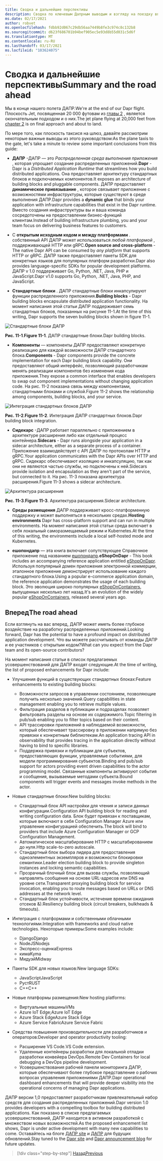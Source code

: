 ```yaml
---
title: Сводка и дальнейшие перспективы
description: Сводка по ключевым Дапрным выводым и взгляду на поездку вперед.
ms.date: 02/17/2021
author: robvet
ms.openlocfilehash: fdbb92d067c29db56aa7449b8fe3c974c8c132b8
ms.sourcegitcommit: d623f686701b94bef905ec5e93d8b55d031c5d6f
ms.translationtype: MT
ms.contentlocale: ru-RU
ms.lasthandoff: 03/17/2021
ms.locfileid: "103624075"
---
```

# <a name="summary-and-the-road-ahead"></a><span data-ttu-id="76bfc-103">Сводка и дальнейшие перспективы</span><span class="sxs-lookup"><span data-stu-id="76bfc-103">Summary and the road ahead</span></span>

<span data-ttu-id="76bfc-104">Мы в конце нашего полета ДАПР.</span><span class="sxs-lookup"><span data-stu-id="76bfc-104">We're at the end of our Dapr flight.</span></span> <span data-ttu-id="76bfc-105">Плоскость Jet, посвященная 20 000 футовам из [главы 2](dapr-at-20000-feet.md) , является окончательным подходом и о них.</span><span class="sxs-lookup"><span data-stu-id="76bfc-105">The jet plane flying at 20,000 feet from [chapter 2](dapr-at-20000-feet.md) is on final approach and about to land.</span></span>

<span data-ttu-id="76bfc-106">По мере того, как плоскость таксися на шлюз, давайте рассмотрим некоторые важные выводы из этого руководством:</span><span class="sxs-lookup"><span data-stu-id="76bfc-106">As the plane taxis to the gate, let's take a minute to review some important conclusions from this guide:</span></span>

- <span data-ttu-id="76bfc-107">**ДАПР** -ДАПР — это *Распределенная среда выполнения приложения* , которая упрощает создание распределенных приложений.</span><span class="sxs-lookup"><span data-stu-id="76bfc-107">**Dapr** - Dapr is a *Distributed Application Runtime* that streamlines how you build distributed applications.</span></span> <span data-ttu-id="76bfc-108">Она предоставляет архитектуру стандартных блоков и подключаемых компонентов.</span><span class="sxs-lookup"><span data-stu-id="76bfc-108">It exposes an architecture of building blocks and pluggable components.</span></span> <span data-ttu-id="76bfc-109">ДАПР предоставляет **динамическое привязывание** , которое связывает приложение с возможностями инфраструктуры, которые существуют в среде выполнения ДАПР.</span><span class="sxs-lookup"><span data-stu-id="76bfc-109">Dapr provides a **dynamic glue** that binds your application with infrastructure capabilities that exist in the Dapr runtime.</span></span> <span data-ttu-id="76bfc-110">Вместо создания инфраструктуры вы и ваша команда сосредоточены на предоставлении бизнес-функций клиентам.</span><span class="sxs-lookup"><span data-stu-id="76bfc-110">Instead of building infrastructure plumbing, you and your team focus on delivering business features to customers.</span></span>

- <span data-ttu-id="76bfc-111">С **открытым исходным кодом и между платформами** . собственный API ДАПР может использоваться *любой платформой* , поддерживающей HTTP или gRPC.</span><span class="sxs-lookup"><span data-stu-id="76bfc-111">**Open source and cross-platform** - The native Dapr API can be consumed by *any platform* that supports HTTP or gRPC.</span></span> <span data-ttu-id="76bfc-112">ДАПР также предоставляет пакеты SDK для конкретных языков для популярных платформ разработки.</span><span class="sxs-lookup"><span data-stu-id="76bfc-112">Dapr also provides language-specific SDKs for popular development platforms.</span></span> <span data-ttu-id="76bfc-113">ДАПР v 1.0 поддерживает Go, Python, .NET, Java, PHP и JavaScript.</span><span class="sxs-lookup"><span data-stu-id="76bfc-113">Dapr v1.0 supports Go, Python, .NET, Java, PHP, and JavaScript.</span></span>

- <span data-ttu-id="76bfc-114">**Стандартные блоки** . ДАПР стандартные блоки инкапсулируют функции распределенного приложения.</span><span class="sxs-lookup"><span data-stu-id="76bfc-114">**Building blocks** - Dapr building blocks encapsulate distributed application functionality.</span></span> <span data-ttu-id="76bfc-115">На момент написания этой статьи ДАПР поддерживает семь стандартных блоков, показанных на рисунке 11-1.</span><span class="sxs-lookup"><span data-stu-id="76bfc-115">At the time of this writing, Dapr supports the seven building blocks shown in figure 11-1.</span></span>

![Стандартные блоки ДАПР](./media/dapr-at-20000-feet/building-blocks.png)

<span data-ttu-id="76bfc-117">**Рис. 11-1**.</span><span class="sxs-lookup"><span data-stu-id="76bfc-117">**Figure 11-1**.</span></span> <span data-ttu-id="76bfc-118">ДАПР стандартные блоки.</span><span class="sxs-lookup"><span data-stu-id="76bfc-118">Dapr building blocks.</span></span>

- <span data-ttu-id="76bfc-119">**Компоненты** — компоненты ДАПР предоставляют конкретную реализацию для каждой возможности ДАПР стандартного блока.</span><span class="sxs-lookup"><span data-stu-id="76bfc-119">**Components** - Dapr components provide the concrete implementation for each Dapr building block capability.</span></span> <span data-ttu-id="76bfc-120">Они предоставляют общий интерфейс, позволяющий разработчикам менять реализации компонентов без изменения кода приложения.</span><span class="sxs-lookup"><span data-stu-id="76bfc-120">They expose a common interface that enables developers to swap out component implementations without changing application code.</span></span> <span data-ttu-id="76bfc-121">На рис. 11-2 показана связь между компонентами, стандартными блоками и службой.</span><span class="sxs-lookup"><span data-stu-id="76bfc-121">Figure 11-2 shows the relationship among components, building blocks, and your service.</span></span>

![Интеграция стандартных блоков ДАПР](./media/dapr-at-20000-feet/building-blocks-integration.png)

<span data-ttu-id="76bfc-123">**Рис. 11-2**.</span><span class="sxs-lookup"><span data-stu-id="76bfc-123">**Figure 11-2**.</span></span> <span data-ttu-id="76bfc-124">Интеграция ДАПР стандартных блоков.</span><span class="sxs-lookup"><span data-stu-id="76bfc-124">Dapr building block integration.</span></span>

- <span data-ttu-id="76bfc-125">**Сидекарс** -ДАПР работает параллельно с приложением в архитектуре расширения либо как отдельный процесс контейнера.</span><span class="sxs-lookup"><span data-stu-id="76bfc-125">**Sidecars** - Dapr runs alongside your application in a sidecar architecture, either as a separate process of a container.</span></span> <span data-ttu-id="76bfc-126">Приложение взаимодействует с API ДАПР по протоколам HTTP и gRPC.</span><span class="sxs-lookup"><span data-stu-id="76bfc-126">Your application communicates with the Dapr APIs over HTTP and gRPC.</span></span> <span data-ttu-id="76bfc-127">Сидекарс обеспечивают изоляцию и инкапсуляцию, так как они не являются частью службы, но подключены к ней.</span><span class="sxs-lookup"><span data-stu-id="76bfc-127">Sidecars provide isolation and encapsulation as they aren't part of the service, but connected to it.</span></span> <span data-ttu-id="76bfc-128">На рис. 11-3 показана архитектура расширения.</span><span class="sxs-lookup"><span data-stu-id="76bfc-128">Figure 11-3 shows a sidecar architecture.</span></span>

![Архитектура расширения](./media/dapr-at-20000-feet/sidecar-generic.png)

<span data-ttu-id="76bfc-130">**Рис. 11-3**.</span><span class="sxs-lookup"><span data-stu-id="76bfc-130">**Figure 11-3**.</span></span> <span data-ttu-id="76bfc-131">Архитектура расширения.</span><span class="sxs-lookup"><span data-stu-id="76bfc-131">Sidecar architecture.</span></span>

- <span data-ttu-id="76bfc-132">**Среды размещения** ДАПР поддерживает кросс-платформенную поддержку и может выполняться в нескольких средах.</span><span class="sxs-lookup"><span data-stu-id="76bfc-132">**Hosting environments** Dapr has cross-platform support and can run in multiple environments.</span></span> <span data-ttu-id="76bfc-133">На момент написания этой статьи среда включает в себя локальный саморазмещаемый режим и Kubernetes.</span><span class="sxs-lookup"><span data-stu-id="76bfc-133">At the time of this writing, the environments include a local self-hosted mode and Kubernetes.</span></span>

- <span data-ttu-id="76bfc-134">**ешопондапр** — эта книга включает сопутствующее Справочное приложение под названием [ешопондапр](https://github.com/dotnet-architecture/eShopOnDapr).</span><span class="sxs-lookup"><span data-stu-id="76bfc-134">**eShopOnDapr** - This book includes an accompanying reference application entitled [eShopOnDapr](https://github.com/dotnet-architecture/eShopOnDapr).</span></span> <span data-ttu-id="76bfc-135">Используя популярный домен приложения электронной коммерции, эталонное приложение демонстрирует использование каждого стандартного блока.</span><span class="sxs-lookup"><span data-stu-id="76bfc-135">Using a popular e-commerce application domain, the reference application demonstrates the usage of each building block.</span></span> <span data-ttu-id="76bfc-136">Это эволюция широко популярных [eShopOnContainers](https://github.com/dotnet-architecture/eShopOnContainers), выпущенных несколько лет назад.</span><span class="sxs-lookup"><span data-stu-id="76bfc-136">It's an evolution of the widely popular [eShopOnContainers](https://github.com/dotnet-architecture/eShopOnContainers), released several years ago.</span></span>

## <a name="the-road-ahead"></a><span data-ttu-id="76bfc-137">Вперед</span><span class="sxs-lookup"><span data-stu-id="76bfc-137">The road ahead</span></span>

<span data-ttu-id="76bfc-138">Если взглянуть на вас вперед, ДАПР может иметь более глубокое воздействие на разработку распределенных приложений.</span><span class="sxs-lookup"><span data-stu-id="76bfc-138">Looking forward, Dapr has the potential to have a profound impact on distributed application development.</span></span> <span data-ttu-id="76bfc-139">Что вы можете рассчитывать от команды ДАПР и ее участников с открытым кодом?</span><span class="sxs-lookup"><span data-stu-id="76bfc-139">What can you expect from the Dapr team and its open-source contributors?</span></span>

<span data-ttu-id="76bfc-140">На момент написания статьи в список предлагаемых усовершенствований для ДАПР входят следующие.</span><span class="sxs-lookup"><span data-stu-id="76bfc-140">At the time of writing, the list of proposed enhancements for Dapr include:</span></span>

- <span data-ttu-id="76bfc-141">Улучшения функций в существующих стандартных блоках:</span><span class="sxs-lookup"><span data-stu-id="76bfc-141">Feature enhancements to existing building blocks:</span></span>
  - <span data-ttu-id="76bfc-142">Возможности запросов в управлении состоянием, позволяющие получить несколько значений.</span><span class="sxs-lookup"><span data-stu-id="76bfc-142">Query capabilities in state management enabling you to retrieve multiple values.</span></span>
  - <span data-ttu-id="76bfc-143">Фильтрация разделов в публикации и подразделах позволяет фильтровать разделы на основе их содержимого.</span><span class="sxs-lookup"><span data-stu-id="76bfc-143">Topic filtering in pub/sub enabling you to filter topics based on their content.</span></span>
  - <span data-ttu-id="76bfc-144">API трассировки приложений в наблюдаемой возможности, который обеспечивает трассировку в приложении напрямую без привязки к конкретным библиотекам.</span><span class="sxs-lookup"><span data-stu-id="76bfc-144">An application tracing API in observability that provides tracing in the application directly without having to bind to specific libraries.</span></span>
  - <span data-ttu-id="76bfc-145">Поддержка привязки и публикации для субъектов, предоставляющих функции, управляемые событиями, для модели программирования субъектов.</span><span class="sxs-lookup"><span data-stu-id="76bfc-145">Binding and pub/sub support for actors providing event driven capabilities to the actor programming model.</span></span> <span data-ttu-id="76bfc-146">Связанные компоненты активируют события и сообщения, вызываемые методами субъекта.</span><span class="sxs-lookup"><span data-stu-id="76bfc-146">Bound components will trigger events and messages invoke methods in the actor.</span></span>

- <span data-ttu-id="76bfc-147">Новые стандартные блоки:</span><span class="sxs-lookup"><span data-stu-id="76bfc-147">New building blocks:</span></span>
  - <span data-ttu-id="76bfc-148">Стандартный блок API настройки для чтения и записи данных конфигурации.</span><span class="sxs-lookup"><span data-stu-id="76bfc-148">Configuration API building block for reading and writing configuration data.</span></span> <span data-ttu-id="76bfc-149">Блок будет привязан к поставщикам, которые включают в себя Configuration Manager Azure или управление конфигурацией обеспечить.</span><span class="sxs-lookup"><span data-stu-id="76bfc-149">The block will bind to providers that include Azure Configuration Manager or GCP Configuration Management.</span></span>
  - <span data-ttu-id="76bfc-150">Автоматическое масштабирование HTTP с масштабированием до нуля.</span><span class="sxs-lookup"><span data-stu-id="76bfc-150">Http scale-to-zero autoscale.</span></span>
  - <span data-ttu-id="76bfc-151">Стандартный блок выбора лидера для предоставления одноэлементных экземпляров и возможности блокировки семантики.</span><span class="sxs-lookup"><span data-stu-id="76bfc-151">Leader election building block to provide singleton instances and locking semantic capabilities.</span></span>
  - <span data-ttu-id="76bfc-152">Прозрачный блочный блок для вызова службы, позволяющий направлять сообщения на основе URL-адресов или DNS на уровне сети.</span><span class="sxs-lookup"><span data-stu-id="76bfc-152">Transparent proxying building block for service invocation, enabling you to route messages based on URLs or DNS addresses at the network level.</span></span>
  - <span data-ttu-id="76bfc-153">Стандартный блок устойчивости, истечение времени ожидания отсеков &).</span><span class="sxs-lookup"><span data-stu-id="76bfc-153">Resiliency building block (circuit breakers, bulkheads & timeouts).</span></span>

- <span data-ttu-id="76bfc-154">Интеграция с платформами и собственными облачными технологиями.</span><span class="sxs-lookup"><span data-stu-id="76bfc-154">Integration with frameworks and cloud native technologies.</span></span> <span data-ttu-id="76bfc-155">Некоторые примеры:</span><span class="sxs-lookup"><span data-stu-id="76bfc-155">Some examples include:</span></span>
  - <span data-ttu-id="76bfc-156">Django</span><span class="sxs-lookup"><span data-stu-id="76bfc-156">Django</span></span>
  - <span data-ttu-id="76bfc-157">NodeJS</span><span class="sxs-lookup"><span data-stu-id="76bfc-157">Nodejs</span></span>
  - <span data-ttu-id="76bfc-158">Экспресс-оценка</span><span class="sxs-lookup"><span data-stu-id="76bfc-158">Express</span></span>
  - <span data-ttu-id="76bfc-159">кима</span><span class="sxs-lookup"><span data-stu-id="76bfc-159">Kyma</span></span>
  - <span data-ttu-id="76bfc-160">Мидуэй</span><span class="sxs-lookup"><span data-stu-id="76bfc-160">Midway</span></span>

- <span data-ttu-id="76bfc-161">Пакеты SDK для новых языков:</span><span class="sxs-lookup"><span data-stu-id="76bfc-161">New language SDKs:</span></span>
  - <span data-ttu-id="76bfc-162">JavaScript</span><span class="sxs-lookup"><span data-stu-id="76bfc-162">JavaScript</span></span>
  - <span data-ttu-id="76bfc-163">Руст</span><span class="sxs-lookup"><span data-stu-id="76bfc-163">RUST</span></span>
  - <span data-ttu-id="76bfc-164">C++</span><span class="sxs-lookup"><span data-stu-id="76bfc-164">C++</span></span>

- <span data-ttu-id="76bfc-165">Новые платформы размещения:</span><span class="sxs-lookup"><span data-stu-id="76bfc-165">New hosting platforms:</span></span>
  - <span data-ttu-id="76bfc-166">Виртуальные машины</span><span class="sxs-lookup"><span data-stu-id="76bfc-166">VMs</span></span>
  - <span data-ttu-id="76bfc-167">Azure IoT Edge;</span><span class="sxs-lookup"><span data-stu-id="76bfc-167">Azure IoT Edge</span></span>
  - <span data-ttu-id="76bfc-168">Azure Stack Edge</span><span class="sxs-lookup"><span data-stu-id="76bfc-168">Azure Stack Edge</span></span>
  - <span data-ttu-id="76bfc-169">Azure Service Fabric</span><span class="sxs-lookup"><span data-stu-id="76bfc-169">Azure Service Fabric</span></span>

- <span data-ttu-id="76bfc-170">Средства повышения производительности для разработчиков и операторов:</span><span class="sxs-lookup"><span data-stu-id="76bfc-170">Developer and operator productivity tooling:</span></span>
  - <span data-ttu-id="76bfc-171">Расширение VS Code.</span><span class="sxs-lookup"><span data-stu-id="76bfc-171">VS Code extension.</span></span>
  - <span data-ttu-id="76bfc-172">Удаленные контейнеры разработки для локальной отладки разработки конвейера DevOps.</span><span class="sxs-lookup"><span data-stu-id="76bfc-172">Remote Dev Containers for local debugging a DevOps pipeline development.</span></span>
  - <span data-ttu-id="76bfc-173">Усовершенствования рабочей панели мониторинга ДАПР, которые обеспечивают более глубокое представление о рабочих вопросах управления приложениями ДАПР.</span><span class="sxs-lookup"><span data-stu-id="76bfc-173">Dapr operational dashboard enhancements that will provide deeper visibility into the operational concerns of managing Dapr applications.</span></span>

<span data-ttu-id="76bfc-174">ДАПР версии 1,0 предоставляет разработчикам привлекательный набор средств для создания распределенных приложений.</span><span class="sxs-lookup"><span data-stu-id="76bfc-174">Dapr version 1.0 provides developers with a compelling toolbox for building distributed applications.</span></span> <span data-ttu-id="76bfc-175">Как показано в списке предлагаемых усовершенствований, ДАПР находится в активном разработкой с множеством новых возможностей.</span><span class="sxs-lookup"><span data-stu-id="76bfc-175">As the proposed enhancement list shows, Dapr is under active development with many new capabilities to come.</span></span> <span data-ttu-id="76bfc-176">Оставайтесь на блоге [ДАПР site](https://dapr.io/) и [ДАПР](https://cloudblogs.microsoft.com/opensource/2019/10/16/announcing-dapr-open-source-project-build-microservice-applications/) для будущих обновлений.</span><span class="sxs-lookup"><span data-stu-id="76bfc-176">Stay tuned to the [Dapr site](https://dapr.io/) and [Dapr announcement blog](https://cloudblogs.microsoft.com/opensource/2019/10/16/announcing-dapr-open-source-project-build-microservice-applications/) for future updates.</span></span>

>[!div class="step-by-step"]
>[<span data-ttu-id="76bfc-177">Назад</span><span class="sxs-lookup"><span data-stu-id="76bfc-177">Previous</span></span>](secrets.md)
